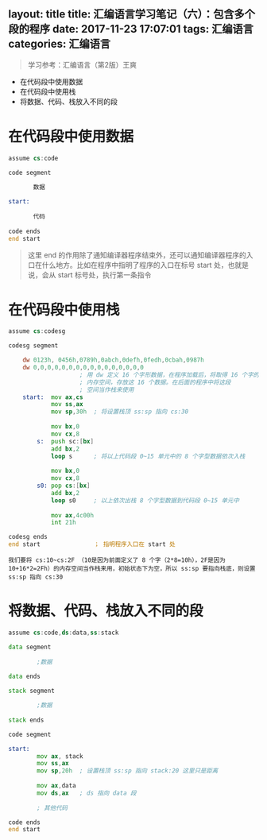 layout: title
title: 汇编语言学习笔记（六）：包含多个段的程序
date: 2017-11-23 17:07:01
tags: 汇编语言
categories: 汇编语言
---


> 学习参考：汇编语言（第2版）王爽

 + 在代码段中使用数据
 + 在代码段中使用栈
 + 将数据、代码、栈放入不同的段

<!-- more -->

# 在代码段中使用数据

```asm
assume cs:code

code segment

       数据
       
start:
      
       代码
       
code ends
end start
```

> 这里 end 的作用除了通知编译器程序结束外，还可以通知编译器程序的入口在什么地方。比如在程序中指明了程序的入口在标号 start 处，也就是说，会从 start 标号处，执行第一条指令


# 在代码段中使用栈

```asm
assume cs:codesg

codesg segment

    dw 0123h, 0456h,0789h,0abch,0defh,0fedh,0cbah,0987h
    dw 0,0,0,0,0,0,0,0,0,0,0,0,0,0,0,0
                    ; 用 dw 定义 16 个字形数据，在程序加载后，将取得 16 个字的
                    ; 内存空间，存放这 16 个数据。在后面的程序中将这段
                    ; 空间当作栈来使用
    start:  mov ax,cs
            mov ss,ax
            mov sp,30h  ; 将设置栈顶 ss:sp 指向 cs:30
            
            mov bx,0
            mov cx,8
        s:  push sc:[bx]
            add bx,2
            loop s      ; 将以上代码段 0~15 单元中的 8 个字型数据依次入栈
            
            mov bx,0
            mov cx,8
        s0: pop cs:[bx]
            add bx,2
            loop s0     ; 以上依次出栈 8 个字型数据到代码段 0~15 单元中
            
            mov ax,4c00h
            int 21h

codesg ends
end start               ； 指明程序入口在 start 处
```

    我们要将 cs:10~cs:2F （10是因为前面定义了 8 个字（2*8=10h），2F是因为 10+16*2=2Fh）的内存空间当作栈来用，初始状态下为空，所以 ss:sp 要指向栈底，则设置 ss:sp 指向 cs:30
    

# 将数据、代码、栈放入不同的段

```asm
assume cs:code,ds:data,ss:stack

data segment
    
        ;数据
        
data ends

stack segment

        ;数据
        
stack ends

code segment

start: 
        mov ax, stack
        mov ss,ax
        mov sp,20h  ; 设置栈顶 ss:sp 指向 stack:20 这里只是距离
        
        mov ax,data
        mov ds,ax   ; ds 指向 data 段
        
        ; 其他代码

code ends
end start
```

